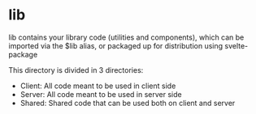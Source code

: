 # lib

lib contains your library code (utilities and components), which can be imported
via the $lib alias, or packaged up for distribution using svelte-package

This directory is divided in 3 directories:

- Client: All code meant to be used in client side
- Server: All code meant to be used in server side
- Shared: Shared code that can be used both on client and server
